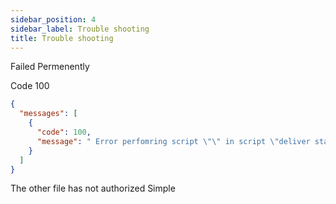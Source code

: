 ```yaml
---
sidebar_position: 4
sidebar_label: Trouble shooting
title: Trouble shooting
---
```


Failed Permenently

Code 100

```json
{
  "messages": [
    {
      "code": 100,
      "message": " Error perfomring script \"\" in script \"deliver staticDSN message ( message ; listener )\" at #deliver message via script call"
    }
  ]
}
```

The other file has not authorized Simple
